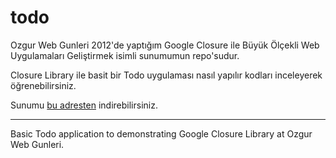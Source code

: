 todo
====

Ozgur Web Gunleri 2012'de yaptığım Google Closure ile Büyük Ölçekli Web Uygulamaları Geliştirmek isimli sunumumun repo'sudur.


Closure Library ile basit bir Todo uygulaması nasıl yapılır kodları inceleyerek öğrenebilirsiniz.


Sunumu [bu adresten](http://fatihacet.com/presentations/owg/2012/owg-2012-fatihacet.pdf "Ozgur Web Gunleri Google Closure Sunumu") indirebilirsiniz.

-----------------------



Basic Todo application to demonstrating Google Closure Library at Ozgur Web Gunleri.
